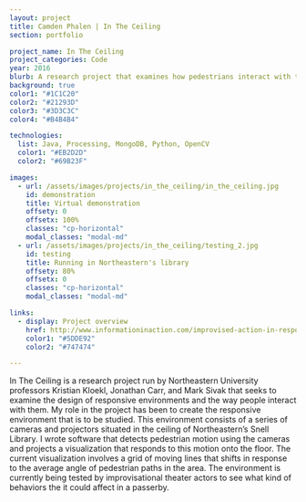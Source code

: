 ```yaml
---
layout: project
title: Camden Phalen | In The Ceiling
section: portfolio

project_name: In The Ceiling
project_categories: Code
year: 2016
blurb: A research project that examines how pedestrians interact with their environment through the use of motion detection and data visualization. 
background: true
color1: "#1C1C20"
color2: "#21293D"
color3: "#3D3C3C"
color4: "#B4B4B4"

technologies:
  list: Java, Processing, MongoDB, Python, OpenCV
  color1: "#EB2D2D"
  color2: "#69B23F"

images:
  - url: /assets/images/projects/in_the_ceiling/in_the_ceiling.jpg
    id: demonstration
    title: Virtual demonstration
    offsety: 0
    offsetx: 100%
    classes: "cp-horizontal"
    modal_classes: "modal-md"
  - url: /assets/images/projects/in_the_ceiling/testing_2.jpg
    id: testing
    title: Running in Northeastern's library
    offsety: 80%
    offsetx: 0
    classes: "cp-horizontal"
    modal_classes: "modal-md"

links:
  - display: Project overview
    href: http://www.informationinaction.com/improvised-action-in-responsive-environments/
    color1: "#5DDE92"
    color2: "#747474"

--- 
```

In The Ceiling is a research project run by Northeastern University professors Kristian Kloekl, Jonathan Carr, and Mark Sivak that seeks to examine the design of responsive environments and the way people interact with them. My role in the project has been to create the responsive environment that is to be studied. This environment consists of a series of cameras and projectors situated in the ceiling of Northeastern’s Snell Library. I wrote software that detects pedestrian motion using the cameras and projects a visualization that responds to this motion onto the floor. The current visualization involves a grid of moving lines that shifts in response to the average angle of pedestrian paths in the area. The environment is currently being tested by improvisational theater actors to see what kind of behaviors the it could affect in a passerby.  